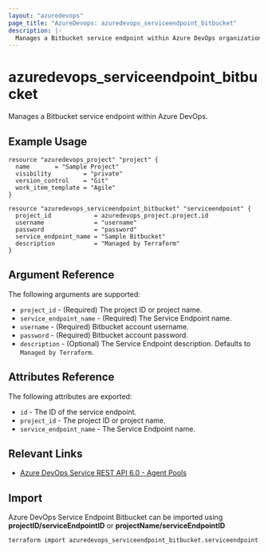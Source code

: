 ```yaml
---
layout: "azuredevops"
page_title: "AzureDevops: azuredevops_serviceendpoint_bitbucket"
description: |-
  Manages a Bitbucket service endpoint within Azure DevOps organization.
---
```


# azuredevops_serviceendpoint_bitbucket

Manages a Bitbucket service endpoint within Azure DevOps.

## Example Usage

```hcl
resource "azuredevops_project" "project" {
  name       = "Sample Project"
  visibility         = "private"
  version_control    = "Git"
  work_item_template = "Agile"
}

resource "azuredevops_serviceendpoint_bitbucket" "serviceendpoint" {
  project_id            = azuredevops_project.project.id
  username              = "username"
  password              = "password"
  service_endpoint_name = "Sample Bitbucket"
  description           = "Managed by Terraform"
}
```

## Argument Reference

The following arguments are supported:

- `project_id` - (Required) The project ID or project name.
- `service_endpoint_name` - (Required) The Service Endpoint name.
- `username` - (Required) Bitbucket account username.
- `password` - (Required) Bitbucket account password.
- `description` - (Optional) The Service Endpoint description. Defaults to `Managed by Terraform`.

## Attributes Reference

The following attributes are exported:

- `id` - The ID of the service endpoint.
- `project_id` - The project ID or project name.
- `service_endpoint_name` - The Service Endpoint name.

## Relevant Links

- [Azure DevOps Service REST API 6.0 - Agent Pools](https://docs.microsoft.com/en-us/rest/api/azure/devops/serviceendpoint/endpoints?view=azure-devops-rest-6.0)

## Import

Azure DevOps Service Endpoint Bitbucket can be imported using **projectID/serviceEndpointID** or **projectName/serviceEndpointID**

```sh
terraform import azuredevops_serviceendpoint_bitbucket.serviceendpoint 00000000-0000-0000-0000-000000000000/00000000-0000-0000-0000-000000000000
```
